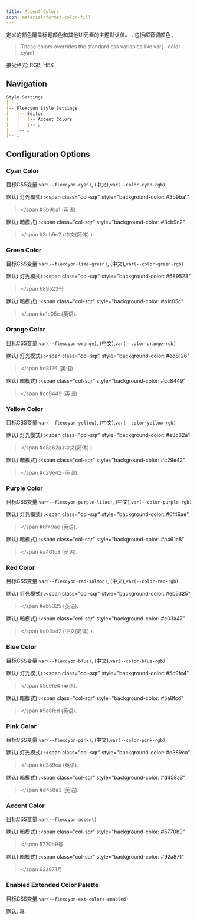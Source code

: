 ```yaml
---
title: Accent Colors
icon: material/format-color-fill
---
```


定义的颜色覆盖标题颜色和其他UI元素的主题默认值。
.
包括超音调颜色
.
> These colors overrides the standard css variables like var(--color-cyan)

接受格式: RGB, HEX

## Navigation
```md
Style Settings
|-- 。
|-- Flexcyon Style Settings
|   |-- Editor
|   |   |-- Accent Colors
|   |   |-- 。
|   |-- 。
|-- 。
```

## Configuration Options

### Cyan Color
目标CSS变量:`var(--flexcyon-cyan)`, (中文),`var(--color-cyan-rgb)`

默认( 灯光模式) :<span class="col-sqr" style="background-color: #3b9ba1"
></span
>#3b9ba1 (英语).

默认( 暗模式) :<span class="col-sqr" style="background-color: #3cb9c2"
></span
>#3cb9c2 (中文(简体) ).

### Green Color
目标CSS变量:`var(--flexcyon-lime-green)`, (中文),`var(--color-green-rgb)`

默认( 灯光模式) :<span class="col-sqr" style="background-color: #689523"
></span
>689523号

默认( 暗模式) :<span class="col-sqr" style="background-color: #a1c05c"
></span
>#a1c05c (英语).

### Orange Color
目标CSS变量:`var(--flexcyon-orange)`, (中文),`var(--color-orange-rgb)`

默认( 灯光模式) :<span class="col-sqr" style="background-color: #ed8126"
></span
>#d8126 (英语).

默认( 暗模式) :<span class="col-sqr" style="background-color: #cc8449"
></span
>#cc8449 (英语).

### Yellow Color
目标CSS变量:`var(--flexcyon-yellow)`, (中文),`var(--color-yellow-rgb)`

默认( 灯光模式) :<span class="col-sqr" style="background-color: #e8c62a"
></span
>#e8c62a (中文(简体) ).

默认( 暗模式) :<span class="col-sqr" style="background-color: #c29e42"
></span
>#c29e42 (英语).

### Purple Color
目标CSS变量:`var(--flexcyon-purple-lilac)`, (中文),`var(--color-purple-rgb)`

默认( 灯光模式) :<span class="col-sqr" style="background-color: #6f49ae"
></span
>#6f49ae (英语).

默认( 暗模式) :<span class="col-sqr" style="background-color: #a461c8"
></span
>#a461c8 (英语).

### Red Color
目标CSS变量:`var(--flexcyon-red-salmon)`, (中文),`var(--color-red-rgb)`

默认( 灯光模式) :<span class="col-sqr" style="background-color: #eb5325"
></span
>#eb5325 (英语).

默认( 暗模式) :<span class="col-sqr" style="background-color: #c03a47"
></span
>#c03a47 (中文(简体) ).

### Blue Color
目标CSS变量:`var(--flexcyon-blue)`, (中文),`var(--color-blue-rgb)`

默认( 灯光模式) :<span class="col-sqr" style="background-color: #5c9fe4"
></span
>#5c9fe4 (英语).

默认( 暗模式) :<span class="col-sqr" style="background-color: #5a8fcd"
></span
>#5a8fcd (英语).

### Pink Color
目标CSS变量:`var(--flexcyon-pink)`, (中文),`var(--color-pink-rgb)`

默认( 灯光模式) :<span class="col-sqr" style="background-color: #e389ca"
></span
>#e389ca (英语).

默认( 暗模式) :<span class="col-sqr" style="background-color: #d458a3"
></span
>#d458a3 (英语).

### Accent Color
目标CSS变量:`var(--flexcyon-accent)`

默认( 暗模式) :<span class="col-sqr" style="background-color: #5770b9"
></span
>5770b9号

默认( 暗模式) :<span class="col-sqr" style="background-color: #92a871"
></span
>92a871号

### Enabled Extended Color Palette
目标CSS变量:`var(--flexcyon-ext-colors-enabled)`

默认: 真